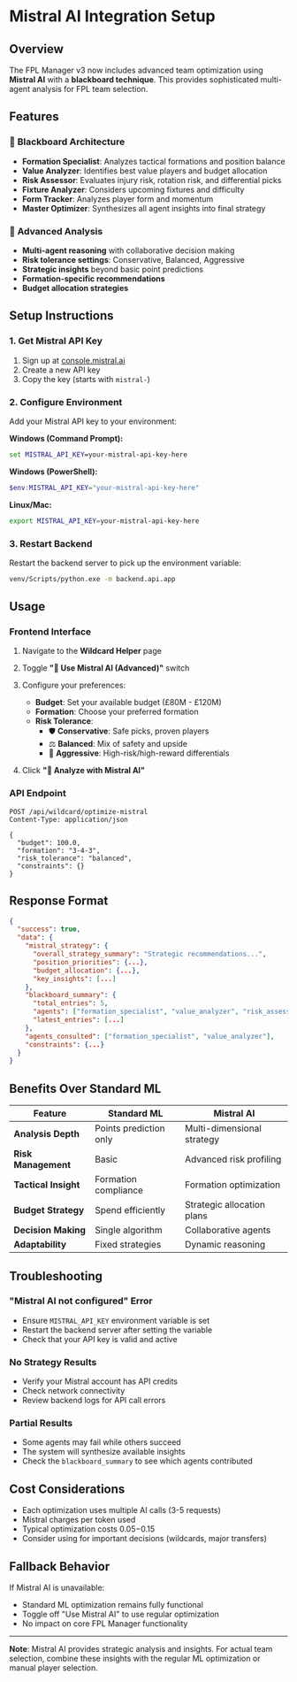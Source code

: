 # Mistral AI Integration Setup

## Overview
The FPL Manager v3 now includes advanced team optimization using **Mistral AI** with a **blackboard technique**. This provides sophisticated multi-agent analysis for FPL team selection.

## Features

### 🧠 **Blackboard Architecture**
- **Formation Specialist**: Analyzes tactical formations and position balance
- **Value Analyzer**: Identifies best value players and budget allocation
- **Risk Assessor**: Evaluates injury risk, rotation risk, and differential picks
- **Fixture Analyzer**: Considers upcoming fixtures and difficulty
- **Form Tracker**: Analyzes player form and momentum
- **Master Optimizer**: Synthesizes all agent insights into final strategy

### 🎯 **Advanced Analysis**
- **Multi-agent reasoning** with collaborative decision making
- **Risk tolerance settings**: Conservative, Balanced, Aggressive
- **Strategic insights** beyond basic point predictions
- **Formation-specific recommendations**
- **Budget allocation strategies**

## Setup Instructions

### 1. Get Mistral API Key
1. Sign up at [console.mistral.ai](https://console.mistral.ai)
2. Create a new API key
3. Copy the key (starts with `mistral-`)

### 2. Configure Environment
Add your Mistral API key to your environment:

**Windows (Command Prompt):**
```cmd
set MISTRAL_API_KEY=your-mistral-api-key-here
```

**Windows (PowerShell):**
```powershell
$env:MISTRAL_API_KEY="your-mistral-api-key-here"
```

**Linux/Mac:**
```bash
export MISTRAL_API_KEY=your-mistral-api-key-here
```

### 3. Restart Backend
Restart the backend server to pick up the environment variable:
```bash
venv/Scripts/python.exe -m backend.api.app
```

## Usage

### Frontend Interface
1. Navigate to the **Wildcard Helper** page
2. Toggle **"🧠 Use Mistral AI (Advanced)"** switch
3. Configure your preferences:
   - **Budget**: Set your available budget (£80M - £120M)
   - **Formation**: Choose your preferred formation
   - **Risk Tolerance**: 
     - 🛡️ **Conservative**: Safe picks, proven players
     - ⚖️ **Balanced**: Mix of safety and upside
     - 🚀 **Aggressive**: High-risk/high-reward differentials

4. Click **"🧠 Analyze with Mistral AI"**

### API Endpoint
```http
POST /api/wildcard/optimize-mistral
Content-Type: application/json

{
  "budget": 100.0,
  "formation": "3-4-3",
  "risk_tolerance": "balanced",
  "constraints": {}
}
```

## Response Format

```json
{
  "success": true,
  "data": {
    "mistral_strategy": {
      "overall_strategy_summary": "Strategic recommendations...",
      "position_priorities": {...},
      "budget_allocation": {...},
      "key_insights": [...]
    },
    "blackboard_summary": {
      "total_entries": 5,
      "agents": ["formation_specialist", "value_analyzer", "risk_assessor"],
      "latest_entries": [...]
    },
    "agents_consulted": ["formation_specialist", "value_analyzer"],
    "constraints": {...}
  }
}
```

## Benefits Over Standard ML

| Feature | Standard ML | Mistral AI |
|---------|-------------|------------|
| **Analysis Depth** | Points prediction only | Multi-dimensional strategy |
| **Risk Management** | Basic | Advanced risk profiling |
| **Tactical Insight** | Formation compliance | Formation optimization |
| **Budget Strategy** | Spend efficiently | Strategic allocation plans |
| **Decision Making** | Single algorithm | Collaborative agents |
| **Adaptability** | Fixed strategies | Dynamic reasoning |

## Troubleshooting

### "Mistral AI not configured" Error
- Ensure `MISTRAL_API_KEY` environment variable is set
- Restart the backend server after setting the variable
- Check that your API key is valid and active

### No Strategy Results
- Verify your Mistral account has API credits
- Check network connectivity
- Review backend logs for API call errors

### Partial Results
- Some agents may fail while others succeed
- The system will synthesize available insights
- Check the `blackboard_summary` to see which agents contributed

## Cost Considerations
- Each optimization uses multiple AI calls (3-5 requests)
- Mistral charges per token used
- Typical optimization costs $0.05-$0.15
- Consider using for important decisions (wildcards, major transfers)

## Fallback Behavior
If Mistral AI is unavailable:
- Standard ML optimization remains fully functional
- Toggle off "Use Mistral AI" to use regular optimization
- No impact on core FPL Manager functionality

---

**Note**: Mistral AI provides strategic analysis and insights. For actual team selection, combine these insights with the regular ML optimization or manual player selection.